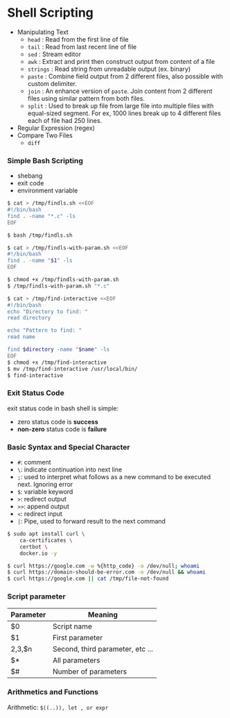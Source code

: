 # Shell Scripting

* Manipulating Text
    * `head` : Read from the first line of file
    * `tail` : Read from last recent line of file
    * `sed` : Stream editor
    * `awk` : Extract and print then construct output from content of a file
    * `strings` : Read string from unreadable output (ex. binary)
    * `paste` : Combine field output from 2 different files, also possible with custom delimiter.
    * `join` : An enhance version of `paste`. Join content from 2 different files using similar pattern from both files.
    * `split` : Used to break up file from large file into multiple files with equal-sized segment. For ex, 1000 lines break up to 4 different files each of file had 250 lines.
* Regular Expression (regex)
* Compare Two Files
    * `diff`

### Simple Bash Scripting
* shebang
* exit code
* environment variable

```bash
$ cat > /tmp/findls.sh <<EOF
#!/bin/bash
find . -name "*.c" -ls
EOF

$ bash /tmp/findls.sh
```
```bash
$ cat > /tmp/findls-with-param.sh <<EOF
#!/bin/bash
find . -name "$1" -ls
EOF

$ chmod +x /tmp/findls-with-param.sh
$ /tmp/findls-with-param.sh "*.c"
```
```bash
$ cat > /tmp/find-interactive <<EOF
#!/bin/bash
echo "Directory to find: "
read directory

echo "Pattern to find: "
read name

find $directory -name "$name" -ls
EOF
$ chmod +x /tmp/find-interactive
$ mv /tmp/find-interactive /usr/local/bin/
$ find-interactive
```

### Exit Status Code
exit status code in bash shell is simple:
* zero status code is **success**
* **non-zero** status code is **failure**

### Basic Syntax and Special Character
* `#`: comment
* `\`: indicate continuation into next line
* `;`: used to interpret what follows as a new command to be executed next. Ignoring error
* `$`: variable keyword
* `>`: redirect output
* `>>`: append output
* `<`: redirect input
* `|`: Pipe, used to forward result to the next command

```bash
$ sudo apt install curl \
    ca-certificates \
    certbot \
    docker.io -y

$ curl https://google.com -w %{http_code} -o /dev/null; whoami
$ curl https://domain-should-be-error.com -o /dev/null && whoami
$ curl https://google.com || cat /tmp/file-not-found
```

### Script parameter
| Parameter      | Meaning |
| ----------- | ----------- |
| $0      | Script name       |
| $1   | First parameter        |
| $2,$3,$n   | Second, third parameter, etc ...        |
| $*   | All parameters        |
| $#   | Number of parameters        |

### Arithmetics and Functions
Arithmetic: `$((..)), let , or expr`